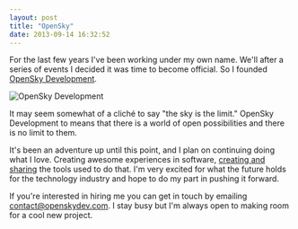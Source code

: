 ```yaml
---
layout: post
title: "OpenSky"
date: 2013-09-14 16:32:52
---
```


For the last few years I've been working under my own name.  We'll after a series of events I decided it was time to become official.  So I founded [OpenSky Development](http://openskydev.com).

![OpenSky Development](http://d3b3zrq6ur7pv.cloudfront.net/images/osd_logo_web_high.png)

It may seem somewhat of a cliché to say "the sky is the limit."  OpenSky Development to means that there is a world of open possibilities and there is no limit to them.

It's been an adventure up until this point, and I plan on continuing doing what I love.  Creating awesome experiences in software, [creating and sharing](https://github.com/openskydev) the tools used to do that.  I'm very excited for what the future holds for the technology industry and hope to do my part in pushing it forward.

If you're interested in hiring me you can get in touch by emailing [contact@openskydev.com](mailto:contact@openskydev.com).  I stay busy but I'm always open to making room for a cool new project. 
